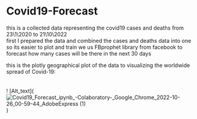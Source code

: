 # Covid19-Forecast
this is a collected data representing the covid19 cases and deaths from 23\1\2020 to 21\10\2022 
<br />
first I prepared the data and combined the cases and deaths data into one so its easier to plot and train
we us FBprophet library from facebook to forecast how many cases will be there in the next 30 days
<br />

this is the plotly geographical plot of the data to visualizing the worldwide spread of Covid-19:
<br />
<br />
<br />
! [Alt_text](![Covid19_Forecast_ipynb_-_Colaboratory_-_Google_Chrome_2022-10-26_00-59-44_AdobeExpress (1)](https://user-images.githubusercontent.com/94745919/206182272-7f015c8f-a6b4-419d-9b27-dbcb68ddb73d.gif)
)

